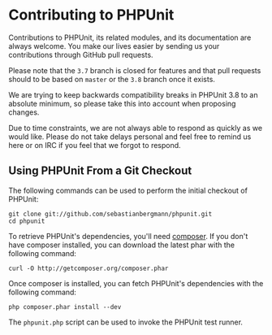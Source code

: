 Contributing to PHPUnit
=======================

Contributions to PHPUnit, its related modules, and its documentation are always welcome. You make our lives easier by sending us your contributions through GitHub pull requests.

Please note that the `3.7` branch is closed for features and that pull requests should to be based on `master` or the `3.8` branch once it exists.

We are trying to keep backwards compatibility breaks in PHPUnit 3.8 to an absolute minimum, so please take this into account when proposing changes.

Due to time constraints, we are not always able to respond as quickly as we would like. Please do not take delays personal and feel free to remind us here or on IRC if you feel that we forgot to respond.

Using PHPUnit From a Git Checkout
---------------------------------

The following commands can be used to perform the initial checkout of PHPUnit:

    git clone git://github.com/sebastianbergmann/phpunit.git
    cd phpunit

To retrieve PHPUnit's dependencies, you'll need [composer](http://getcomposer.org/download/). If you don't have composer installed, you can download the latest phar with the following command:

    curl -O http://getcomposer.org/composer.phar
    
Once composer is installed, you can fetch PHPUnit's dependencies with the following command:

    php composer.phar install --dev

The `phpunit.php` script can be used to invoke the PHPUnit test runner.